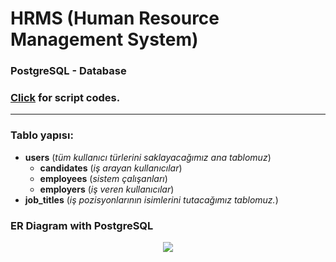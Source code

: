 # HRMS (Human Resource Management System)
### PostgreSQL - Database
### <a href="Database.sql">Click</a> for script codes.
* * *

### Tablo yapısı:
- <b>users</b> (<i>tüm kullanıcı türlerini saklayacağımız ana tablomuz</i>)
	- <b>candidates</b> (<i>iş arayan kullanıcılar</i>)
	- <b>employees</b>  (<i>sistem çalışanları</i>) 
	- <b>employers</b> (<i>iş veren kullanıcılar</i>)
- <b>job_titles</b> (<i>iş pozisyonlarının isimlerini tutacağımız tablomuz.</i>)




### ER Diagram with PostgreSQL
<p align="center"><img src="İmage/ER Diagram-postgresql.png"></p>

